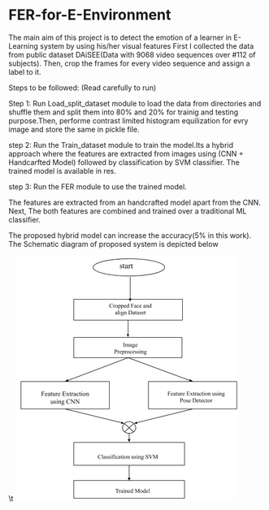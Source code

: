 # FER-for-E-Environment
The main aim of this project is to detect the emotion of a learner in E-Learning system by using his/her visual features
First I collected the data from public dataset DAiSEE(Data with 9068 video sequences over #112 of subjects). Then, crop the frames for every video sequence and assign a label to it.

Steps to be followed: (Read carefully to run)

Step 1:
Run Load_split_dataset module to load the data from directories and shuffle them and split them into 80% and 20% for trainig and testing purpose.Then, performe contrast limited histogram equilization for evry image and store the same in pickle file.

step 2: Run the Train_dataset module to train the model.Its a hybrid approach where the features are extracted from images using (CNN + Handcarfted Model) followed by classification by SVM classifier. The trained model is available in res.

step 3: Run the FER module to use the trained model.

The features are extracted from an handcrafted model apart from the CNN. Next, The both features are combined and trained over a traditional ML classifier.

The proposed hybrid model can increase the accuracy(5% in this work). The Schematic diagram of proposed system is depicted below

\t ![Proposed Hybrid Model](https://github.com/chandrasekhar36/FER-for-E-Environment/blob/master/res/Hybrid_model%20Architecture.png)
